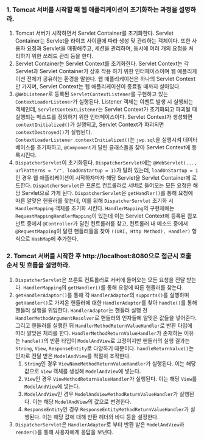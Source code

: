 ### 1. Tomcat 서버를 시작할 때 웹 애플리케이션이 초기화하는 과정을 설명하라.

1. Tomcat 서버가 시작하면서 Servlet Container를 초기화한다. Servlet Container는 Servlet을 라이프 사이클에 따라 생성 및 관리하는 객체이다. 또한 사용자 요청과 Servlet을 매핑해주고, 세션을 관리하며, 동시에 여러 개의 요청을 처리하기 위한 쓰레드 관리 등을 한다.
2. Servlet Container는 Servlet Context를 초기화한다. Servlet Context는 각 Servlet과 Servlet Container가 상호 작용 하기 위한 인터페이스이며 웹 애플리케이션 전체가 공유하는 환경을 말한다. 웹 애플리케이션은 하나의 Servlet Context만 가지며, Servlet Context는 웹 애플리케이션이 종료될 때까지 살아있다. 
3. `@WebListener`로 등록된 `ServletContextListener`를 구현하고 있는 `ContextLoaderListener`가 실행된다. Listener 객체는 이벤트 발생 시 실행되는 객체인데, `ServletContextListener`는 Servlet Context가 초기화되고 파괴될 때 실행되는 메소드를 정의하기 위한 인터페이스이다. Servlet Context가 생성되면 `contextInitialized()`가 실행되고, Servlet Context가 파괴되면 `contextDestroyed()`가 실행된다. `ContextLoaderListener.contextInitialized()`는 `jwp.sql`을 실행시켜 데이터베이스를 초기화하고, `@Component`가 달린 클래스들을 찾아 Servlet Context에 등록시킨다.
4. `DispatcherServlet`이 초기화된다. `DispatcherServlet`에는 `@WebServlet(..., urlPatterns = "/", loadOnStartup = 1)`가 달려 있는데, `loadOnStartup = 1`인 경우 웹 애플리케이션이 시작하자마자 해당 Servlet을 Servlet Container에 로드한다. `DispatcherServlet`은 프론트 컨트롤러로 서버로 들어오는 모든 요청은 해당 Servlet으로 가게 된다. `DispatcherServlet`은 `getHandler()`를 통해 요청에 따른 알맞은 핸들러를 찾는데, 이를 위해 `DispatcherServlet` 초기화 시 `HandlerMapping` 객체를 초기화 시킨다. `HandlerMapping`의 구현체에는 `RequestMappingHandlerMapping`이 있는데 이는 Servlet Context에 등록된 컴포넌트 중에서 `@Controller`가 달린 컨트롤러를 찾고, 컨트롤러 내 메소드 중에서 `@RequestMapping`이 달린 핸들러들을 찾아 `((URI, Http Method), Handler)` 형식으로 `HashMap`에 추가한다.

### 2. Tomcat 서버를 시작한 후 http://localhost:8080으로 접근시 호출 순서 및 흐름을 설명하라.

1. `DispatcherServlet`은 프론트 컨트롤러로 서버에 들어오는 모든 요청을 전달 받는다. `HandlerMapping`의 `getHandler()`를 통해 요청에 따른 핸들러를 찾는다.
1. `getHandlerAdaptor()`를 통해 각 `HandlerAdaptor`의 `supports()`를 실행하며 `getHandler()`로 가져온 핸들러에 대한 `HandlerAdaptor`를 찾아 `handle()`를 통해 핸들러 실행을 위임한다. `HandlerAdaptor`는 핸들러 실행 전 `HandlerMethodArgumentResolver`로 핸들러의 인자들에 알맞은 값들을 넣어준다. 그리고 핸들러를 실행한 뒤 `HandlerMethodReturnValueHandler`로 반환 타입에 따라 알맞은 처리를 한다. `HandlerMethodReturnValueHandler`가 존재하는 이유는 `handle()`의 반환 타입이 `ModelAndView`로 고정이지만 핸들러의 실행 결과는 `String`, `View`, `ResponseEntity`로 다양하기 때문이다. `handleReturnValue()`는 인자로 전달 받은 `ModelAndView`를 적절히 조작한다.
    1. `String`인 경우 `ViewNameMethodReturnValueHandler`가 실행된다. 이는 해당 값으로 `View` 객체를 생성해 `ModelAndView`에 넣는다.
    2. `View`인 경우 `ViewMethodReturnValueHandler`가 실행된다. 이는 해당 `View`를 `ModelAndView`에 넣는다.
    3. `ModelAndView`인 경우 `ModelAndViewMethodReturnValueHandler`가 실행된다. 이는 해당 `ModelAndView`의 값으로 변경한다.
    4. `ResponseEntity`인 경우 `ResponseEntityMethodReturnValueHandler`가 실행된다. 이는 해당 값에 대해 반환 헤더와 바디 등을 설정한다.
2. `DispatcherServlet`은 `HandlerAdaptor`로 부터 반환 받은 `ModelAndView`과 `render()`를 통해 사용자에게 응답을 보낸다.